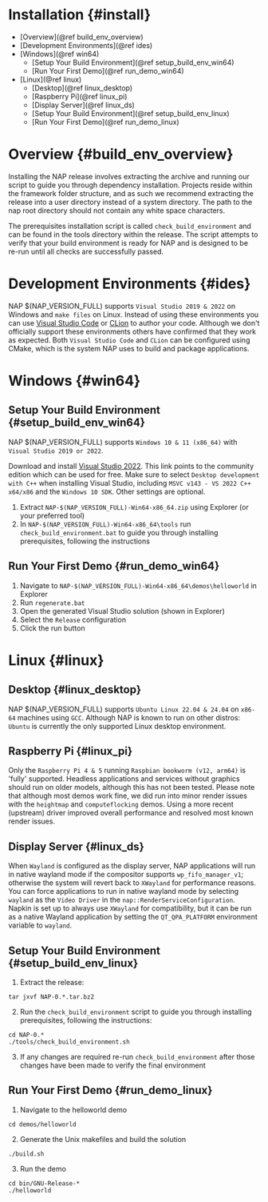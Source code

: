 Installation {#install}
=======================

*	[Overview](@ref build_env_overview)
*	[Development Environments](@ref ides)
*	[Windows](@ref win64)
	*	[Setup Your Build Environment](@ref setup_build_env_win64)
	*	[Run Your First Demo](@ref run_demo_win64)
*	[Linux](@ref linux) 
	*	[Desktop](@ref linux_desktop)
	*	[Raspberry Pi](@ref linux_pi)
	*	[Display Server](@ref linux_ds)
	*	[Setup Your Build Environment](@ref setup_build_env_linux)
	*	[Run Your First Demo](@ref run_demo_linux)

# Overview {#build_env_overview}

Installing the NAP release involves extracting the archive and running our script to guide you through dependency installation. Projects reside within the framework folder structure, and as such we recommend extracting the release into a user directory instead of a system directory. The path to the nap root directory should not contain any white space characters.

The prerequisites installation script is called `check_build_environment` and can be found in the tools directory within the release.  The script attempts to verify that your build environment is ready for NAP and is designed to be re-run until all checks are successfully passed.

# Development Environments {#ides}

NAP $(NAP_VERSION_FULL) supports `Visual Studio 2019 & 2022` on Windows and `make files` on Linux. Instead of using these environments you can use [Visual Studio Code](https://code.visualstudio.com/) or [CLion](https://www.jetbrains.com/clion) to author your code. Although we don't officially support these environments others have confirmed that they work as expected. Both `Visual Studio Code` and `CLion` can be configured using CMake, which is the system NAP uses to build and package applications.

# Windows {#win64}

## Setup Your Build Environment {#setup_build_env_win64}

NAP $(NAP_VERSION_FULL) supports `Windows 10 & 11 (x86_64)` with `Visual Studio 2019 or 2022`.

Download and install <a href="https://visualstudio.microsoft.com/downloads/" target="_blank">Visual Studio 2022</a>. This link points to the community edition which can be used for free. Make sure to select `Desktop development with C++` when installing Visual Studio, including `MSVC v143 - VS 2022 C++ x64/x86` and the `Windows 10 SDK`. Other settings are optional.

1. Extract `NAP-$(NAP_VERSION_FULL)-Win64-x86_64.zip` using Explorer (or your preferred tool)
2. In `NAP-$(NAP_VERSION_FULL)-Win64-x86_64\tools` run `check_build_environment.bat` to guide you through installing prerequisites, following the instructions

## Run Your First Demo {#run_demo_win64}

1. Navigate to `NAP-$(NAP_VERSION_FULL)-Win64-x86_64\demos\helloworld` in Explorer
2. Run `regenerate.bat`
3. Open the generated Visual Studio solution (shown in Explorer)
4. Select the `Release` configuration
5. Click the run button

# Linux {#linux}

## Desktop {#linux_desktop}

NAP $(NAP_VERSION_FULL) supports `Ubuntu Linux 22.04 & 24.04` on `x86-64` machines using `GCC`. Although NAP is known to run on other distros: `Ubuntu` is currently the only supported Linux desktop environment.

## Raspberry Pi {#linux_pi}

Only the `Raspberry Pi 4 & 5` running `Raspbian bookworm (v12, arm64)` is 'fully' supported. Headless applications and services without graphics should run on older models, although this has not been tested. Please note that although most demos work fine, we did run into minor render issues with the `heightmap` and `computeflocking` demos. Using a more recent (upstream) driver improved overall performance and resolved most known render issues.

## Display Server {#linux_ds}

When `Wayland` is configured as the display server, NAP applications will run in native wayland mode if the compositor supports `wp_fifo_manager_v1`; otherwise the system will revert back to `XWayland` for performance reasons. You can force applications to run in native wayland mode by selecting `wayland` as the `Video Driver` in the `nap::RenderServiceConfiguration`. Napkin is set up to always use `XWayland` for compatibility, but it can be run as a native Wayland application by setting the `QT_QPA_PLATFORM` environment variable to `wayland`.

## Setup Your Build Environment {#setup_build_env_linux}

1. Extract the release:
```
tar jxvf NAP-0.*.tar.bz2
```
2. Run the `check_build_environment` script to guide you through installing prerequisites, following the instructions:
```
cd NAP-0.*
./tools/check_build_environment.sh
```
3. If any changes are required re-run `check_build_environment` after those changes have been made to verify the final environment

## Run Your First Demo {#run_demo_linux}

1. Navigate to the helloworld demo
```
cd demos/helloworld
```
2. Generate the Unix makefiles and build the solution
```
./build.sh
```
3. Run the demo
```
cd bin/GNU-Release-*
./helloworld
```
